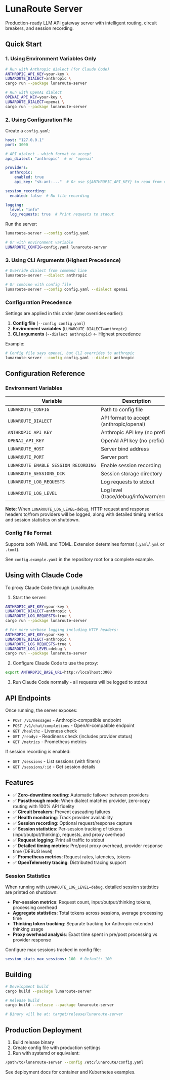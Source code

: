 # LunaRoute Server

Production-ready LLM API gateway server with intelligent routing, circuit breakers, and session recording.

## Quick Start

### 1. Using Environment Variables Only

```bash
# Run with Anthropic dialect (for Claude Code)
ANTHROPIC_API_KEY=your-key \
LUNAROUTE_DIALECT=anthropic \
cargo run --package lunaroute-server

# Run with OpenAI dialect
OPENAI_API_KEY=your-key \
LUNAROUTE_DIALECT=openai \
cargo run --package lunaroute-server
```

### 2. Using Configuration File

Create a `config.yaml`:

```yaml
host: "127.0.0.1"
port: 3000

# API dialect - which format to accept
api_dialect: "anthropic"  # or "openai"

providers:
  anthropic:
    enabled: true
    api_key: "sk-ant-..."  # Or use ${ANTHROPIC_API_KEY} to read from env

session_recording:
  enabled: false  # No file recording

logging:
  level: "info"
  log_requests: true  # Print requests to stdout
```

Run the server:

```bash
lunaroute-server --config config.yaml

# Or with environment variable
LUNAROUTE_CONFIG=config.yaml lunaroute-server
```

### 3. Using CLI Arguments (Highest Precedence)

```bash
# Override dialect from command line
lunaroute-server --dialect anthropic

# Or combine with config file
lunaroute-server --config config.yaml --dialect openai
```

### Configuration Precedence

Settings are applied in this order (later overrides earlier):

1. **Config file** (`--config config.yaml`)
2. **Environment variables** (`LUNAROUTE_DIALECT=anthropic`)
3. **CLI arguments** (`--dialect anthropic`) ← Highest precedence

Example:
```bash
# Config file says openai, but CLI overrides to anthropic
lunaroute-server --config config.yaml --dialect anthropic
```

## Configuration Reference

### Environment Variables

| Variable | Description | Default |
|----------|-------------|---------|
| `LUNAROUTE_CONFIG` | Path to config file | none |
| `LUNAROUTE_DIALECT` | API format to accept (anthropic/openai) | anthropic |
| `ANTHROPIC_API_KEY` | Anthropic API key (no prefix) | none |
| `OPENAI_API_KEY` | OpenAI API key (no prefix) | none |
| `LUNAROUTE_HOST` | Server bind address | 127.0.0.1 |
| `LUNAROUTE_PORT` | Server port | 3000 |
| `LUNAROUTE_ENABLE_SESSION_RECORDING` | Enable session recording | false |
| `LUNAROUTE_SESSIONS_DIR` | Session storage directory | ./sessions |
| `LUNAROUTE_LOG_REQUESTS` | Log requests to stdout | false |
| `LUNAROUTE_LOG_LEVEL` | Log level (trace/debug/info/warn/error) | info |

**Note**: When `LUNAROUTE_LOG_LEVEL=debug`, HTTP request and response headers to/from providers will be logged, along with detailed timing metrics and session statistics on shutdown.

### Config File Format

Supports both YAML and TOML. Extension determines format (`.yaml`/`.yml` or `.toml`).

See `config.example.yaml` in the repository root for a complete example.

## Using with Claude Code

To proxy Claude Code through LunaRoute:

1. Start the server:

```bash
ANTHROPIC_API_KEY=your-key \
LUNAROUTE_DIALECT=anthropic \
LUNAROUTE_LOG_REQUESTS=true \
cargo run --package lunaroute-server

# For more verbose logging including HTTP headers:
ANTHROPIC_API_KEY=your-key \
LUNAROUTE_DIALECT=anthropic \
LUNAROUTE_LOG_REQUESTS=true \
LUNAROUTE_LOG_LEVEL=debug \
cargo run --package lunaroute-server
```

2. Configure Claude Code to use the proxy:

```bash
export ANTHROPIC_BASE_URL=http://localhost:3000
```

3. Run Claude Code normally - all requests will be logged to stdout

## API Endpoints

Once running, the server exposes:

- `POST /v1/messages` - Anthropic-compatible endpoint
- `POST /v1/chat/completions` - OpenAI-compatible endpoint
- `GET /healthz` - Liveness check
- `GET /readyz` - Readiness check (includes provider status)
- `GET /metrics` - Prometheus metrics

If session recording is enabled:
- `GET /sessions` - List sessions (with filters)
- `GET /sessions/:id` - Get session details

## Features

- ✅ **Zero-downtime routing**: Automatic failover between providers
- ✅ **Passthrough mode**: When dialect matches provider, zero-copy routing with 100% API fidelity
- ✅ **Circuit breakers**: Prevent cascading failures
- ✅ **Health monitoring**: Track provider availability
- ✅ **Session recording**: Optional request/response capture
- ✅ **Session statistics**: Per-session tracking of tokens (input/output/thinking), requests, and proxy overhead
- ✅ **Request logging**: Print all traffic to stdout
- ✅ **Detailed timing metrics**: Pre/post proxy overhead, provider response time (DEBUG level)
- ✅ **Prometheus metrics**: Request rates, latencies, tokens
- ✅ **OpenTelemetry tracing**: Distributed tracing support

### Session Statistics

When running with `LUNAROUTE_LOG_LEVEL=debug`, detailed session statistics are printed on shutdown:

- **Per-session metrics**: Request count, input/output/thinking tokens, processing overhead
- **Aggregate statistics**: Total tokens across sessions, average processing time
- **Thinking token tracking**: Separate tracking for Anthropic extended thinking usage
- **Proxy overhead analysis**: Exact time spent in pre/post processing vs provider response

Configure max sessions tracked in config file:
```yaml
session_stats_max_sessions: 100  # Default: 100
```

## Building

```bash
# Development build
cargo build --package lunaroute-server

# Release build
cargo build --release --package lunaroute-server

# Binary will be at: target/release/lunaroute-server
```

## Production Deployment

1. Build release binary
2. Create config file with production settings
3. Run with systemd or equivalent:

```bash
/path/to/lunaroute-server --config /etc/lunaroute/config.yaml
```

See deployment docs for container and Kubernetes examples.
